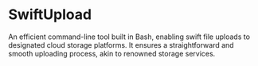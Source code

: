 # SwiftUpload
An efficient command-line tool built in Bash, enabling swift file uploads to designated cloud storage platforms. It ensures a straightforward and smooth uploading process, akin to renowned storage services.
